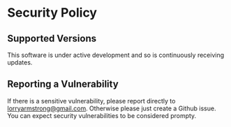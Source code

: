 # Security Policy

## Supported Versions

This software is under active development and so is continuously receiving updates.

## Reporting a Vulnerability

If there is a sensitive vulnerability, please report directly to lorryarmstrong@gmail.com.
Otherwise please just create a Github issue.
You can expect security vulnerabilities to be considered prompty.
